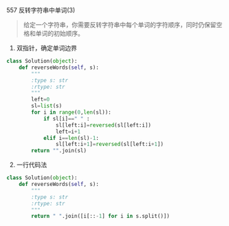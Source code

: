 557 反转字符串中单词(3)

> 给定一个字符串，你需要反转字符串中每个单词的字符顺序，同时仍保留空格和单词的初始顺序。

1. 双指针，确定单词边界

```python
class Solution(object):
    def reverseWords(self, s):
        """
        :type s: str
        :rtype: str
        """
        left=0
        sl=list(s)
        for i in range(0,len(sl)):
            if sl[i]==" " :
                sl[left:i]=reversed(sl[left:i])
                left=i+1
            elif i==len(sl)-1:
                sl[left:i+1]=reversed(sl[left:i+1])
        return "".join(sl)
```

2. 一行代码法

```python
class Solution(object):
    def reverseWords(self, s):
        """
        :type s: str
        :rtype: str
        """
        return " ".join([i[::-1] for i in s.split()])
```

